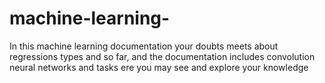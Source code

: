 # machine-learning-
In this machine learning documentation your doubts meets about regressions types and so far, and the documentation includes  convolution neural networks and tasks ere you may see and explore your knowledge
